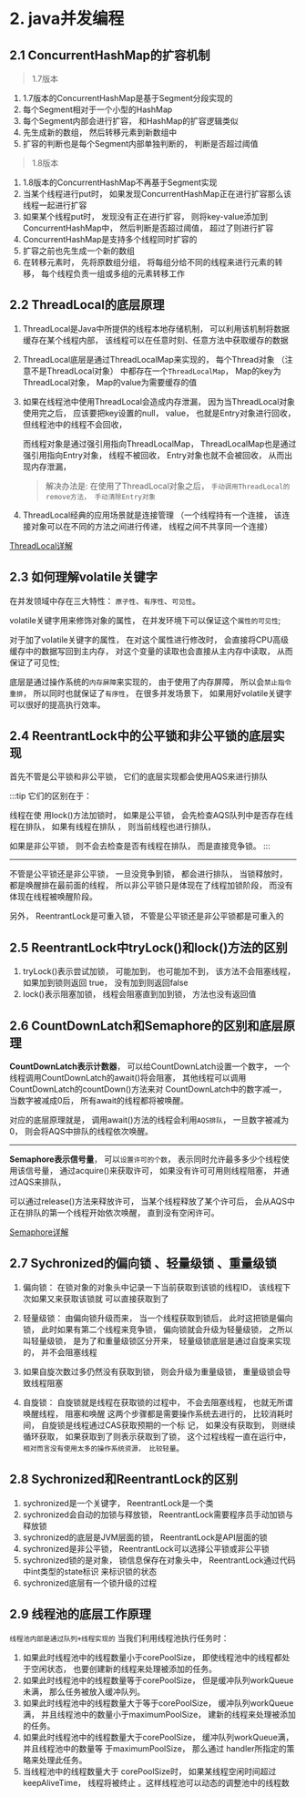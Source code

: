 # 2. java并发编程

## 2.1 ConcurrentHashMap的扩容机制

> 1.7版本
1. 1.7版本的ConcurrentHashMap是基于Segment分段实现的
2. 每个Segment相对于⼀个⼩型的HashMap
3. 每个Segment内部会进⾏扩容， 和HashMap的扩容逻辑类似
4. 先⽣成新的数组， 然后转移元素到新数组中
5. 扩容的判断也是每个Segment内部单独判断的， 判断是否超过阈值

> 1.8版本
1. 1.8版本的ConcurrentHashMap不再基于Segment实现
2. 当某个线程进⾏put时， 如果发现ConcurrentHashMap正在进⾏扩容那么该线程⼀起进⾏扩容
3. 如果某个线程put时， 发现没有正在进⾏扩容， 则将key-value添加到ConcurrentHashMap中， 然后判断是否超过阈值， 超过了则进⾏扩容
4. ConcurrentHashMap是⽀持多个线程同时扩容的
5. 扩容之前也先⽣成⼀个新的数组
6. 在转移元素时， 先将原数组分组， 将每组分给不同的线程来进⾏元素的转移， 每个线程负责⼀组或多组的元素转移⼯作

## 2.2 ThreadLocal的底层原理
1. ThreadLocal是Java中所提供的线程本地存储机制， 可以利⽤该机制将数据缓存在某个线程内部， 该线程可以在任意时刻、任意⽅法中获取缓存的数据

2. ThreadLocal底层是通过ThreadLocalMap来实现的， 每个Thread对象 （注意不是ThreadLocal对象）  中都存在⼀个`ThreadLocalMap`， Map的key为ThreadLocal对象， Map的value为需要缓存的值

3. 如果在线程池中使⽤ThreadLocal会造成内存泄漏， 因为当ThreadLocal对象使⽤完之后， 应该要把key设置的null， value， 也就是Entry对象进⾏回收， 但线程池中的线程不会回收， 

    ⽽线程对象是通过强引⽤指向ThreadLocalMap， ThreadLocalMap也是通过强引⽤指向Entry对象， 线程不被回收， Entry对象也就不会被回收， 从⽽出现内存泄漏， 

    > 解决办法是: 在使⽤了ThreadLocal对象之后， `⼿动调⽤ThreadLocal的remove⽅法， ⼿动清除Entry对象`

4. ThreadLocal经典的应⽤场景就是连接管理 （⼀个线程持有⼀个连接， 该连接对象可以在不同的⽅法之间进⾏传递， 线程之间不共享同⼀个连接）

<a href='http://www.tqk001.top:8081/base/seniorJava/%E7%BA%BF%E7%A8%8B%E9%97%B4%E7%9A%84%E5%85%B1%E4%BA%AB%E5%92%8C%E5%8D%8F%E4%BD%9C-2.html#_3-2-threadlocal'>ThreadLocal详解</a>

## 2.3 如何理解volatile关键字

在并发领域中存在三⼤特性：  `原⼦性`、`有序性`、`可⻅性`。

volatile关键字⽤来修饰对象的属性， 在并发环境下可以保证这个`属性的可⻅性`;

对于加了volatile关键字的属性， 在对这个属性进⾏修改时， 会直接将CPU⾼级缓存中的数据写回到主内存， 对这个变量的读取也会直接从主内存中读取， 从⽽保证了可⻅性;

底层是通过操作系统的`内存屏障`来实现的， 由于使⽤了内存屏障， 所以会`禁⽌指令重排`， 所以同时也就保证了`有序性`， 在很多并发场景下， 如果⽤好volatile关键字可以很好的提⾼执⾏效率。


## 2.4 ReentrantLock中的公平锁和⾮公平锁的底层实现

⾸先不管是公平锁和⾮公平锁， 它们的底层实现都会使⽤AQS来进⾏排队

:::tip 它们的区别在于：  

线程在使 ⽤lock()⽅法加锁时， 如果是公平锁， 会先检查AQS队列中是否存在线程在排队， 如果有线程在排队 ，  则当前线程也进⾏排队， 

如果是⾮公平锁， 则不会去检查是否有线程在排队， ⽽是直接竞争锁。
:::

------------------------

不管是公平锁还是⾮公平锁， ⼀旦没竞争到锁， 都会进⾏排队， 当锁释放时， 都是唤醒排在最前⾯的线程， 所以⾮公平锁只是体现在了线程加锁阶段， ⽽没有体现在线程被唤醒阶段。

另外， ReentrantLock是可重⼊锁， 不管是公平锁还是⾮公平锁都是可重⼊的


## 2.5 ReentrantLock中tryLock()和lock()⽅法的区别

1. tryLock()表示尝试加锁， 可能加到， 也可能加不到， 该⽅法不会阻塞线程， 如果加到锁则返回 true， 没有加到则返回false
2. lock()表示阻塞加锁， 线程会阻塞直到加到锁， ⽅法也没有返回值




## 2.6 CountDownLatch和Semaphore的区别和底层原理

**CountDownLatch表示计数器**， 可以给CountDownLatch设置⼀个数字， ⼀个线程调⽤CountDownLatch的await()将会阻塞， 其他线程可以调⽤CountDownLatch的countDown()⽅法来对 CountDownLatch中的数字减⼀， 当数字被减成0后， 所有await的线程都将被唤醒。

对应的底层原理就是， 调⽤await()⽅法的线程会利⽤`AQS排队`， ⼀旦数字被减为0， 则会将AQS中排队的线程依次唤醒。

-------------

**Semaphore表示信号量**， 可以`设置许可的个数`， 表示同时允许最多多少个线程使⽤该信号量， 通过acquire()来获取许可， 如果没有许可可⽤则线程阻塞， 并通过AQS来排队， 

可以通过release()⽅法来释放许可， 当某个线程释放了某个许可后， 会从AQS中正在排队的第⼀个线程开始依次唤醒， 直到没有空闲许可。

<a href='http://www.tqk001.top:8081/base/seniorJava/%E7%BA%BF%E7%A8%8B%E7%9A%84%E5%B9%B6%E5%8F%91%E5%B7%A5%E5%85%B7%E7%B1%BB-3.html#_4-4-semaphore'> Semaphore详解</a>

## 2.7 Sychronized的偏向锁 、轻量级锁 、重量级锁

1. 偏向锁： 在锁对象的对象头中记录⼀下当前获取到该锁的线程ID， 该线程下次如果⼜来获取该锁就 可以直接获取到了
2. 轻量级锁： 由偏向锁升级⽽来， 当⼀个线程获取到锁后， 此时这把锁是偏向锁， 此时如果有第⼆个线程来竞争锁， 偏向锁就会升级为轻量级锁， 之所以叫轻量级锁， 是为了和重量级锁区分开来， 轻量级锁底层是通过⾃旋来实现的， 并不会阻塞线程

3. 如果⾃旋次数过多仍然没有获取到锁， 则会升级为重量级锁， 重量级锁会导致线程阻塞
4.  ⾃旋锁： ⾃旋锁就是线程在获取锁的过程中， 不会去阻塞线程， 也就⽆所谓唤醒线程， 阻塞和唤醒 这两个步骤都是需要操作系统去进⾏的， ⽐较消耗时间， ⾃旋锁是线程通过CAS获取预期的⼀个标 记， 如果没有获取到， 则继续循环获取， 如果获取到了则表示获取到了锁， 这个过程线程⼀直在运⾏中， `相对⽽⾔没有使⽤太多的操作系统资源， ⽐较轻量`。




## 2.8 Sychronized和ReentrantLock的区别

1. sychronized是⼀个关键字， ReentrantLock是⼀个类
2. sychronized会⾃动的加锁与释放锁， ReentrantLock需要程序员⼿动加锁与释放锁
3. sychronized的底层是JVM层⾯的锁， ReentrantLock是API层⾯的锁
4. sychronized是⾮公平锁， ReentrantLock可以选择公平锁或⾮公平锁
5. sychronized锁的是对象， 锁信息保存在对象头中， ReentrantLock通过代码中int类型的state标识 来标识锁的状态
6. sychronized底层有⼀个锁升级的过程




## 2.9 线程池的底层⼯作原理

`线程池内部是通过队列+线程实现的`
当我们利⽤线程池执⾏任务时：
1. 如果此时线程池中的线程数量⼩于corePoolSize， 即使线程池中的线程都处于空闲状态， 也要创建新的线程来处理被添加的任务。
2. 如果此时线程池中的线程数量等于corePoolSize， 但是缓冲队列workQueue未满， 那么任务被放⼊缓冲队列。
3. 如果此时线程池中的线程数量⼤于等于corePoolSize， 缓冲队列workQueue满， 并且线程池中的数量⼩于maximumPoolSize， 建新的线程来处理被添加的任务。
4. 如果此时线程池中的线程数量⼤于corePoolSize， 缓冲队列workQueue满， 并且线程池中的数量等 于maximumPoolSize， 那么通过 handler所指定的策略来处理此任务。
5.  当线程池中的线程数量⼤于 corePoolSize时， 如果某线程空闲时间超过keepAliveTime， 线程将被终⽌ 。这样线程池可以动态的调整池中的线程数